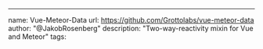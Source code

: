 ---
name: Vue-Meteor-Data
url: https://github.com/Grottolabs/vue-meteor-data
author: "@JakobRosenberg"
description: "Two-way-reactivity mixin for Vue and Meteor"
tags: